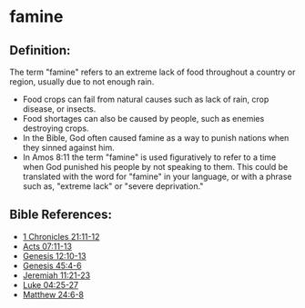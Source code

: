 # famine #

## Definition: ##

The term "famine" refers to an extreme lack of food throughout a country or region, usually due to not enough rain.

* Food crops can fail from natural causes such as lack of rain, crop disease, or insects.
* Food shortages can also be caused by people, such as enemies destroying crops.
* In the Bible, God often caused famine as a way to punish nations when they sinned against him.
* In Amos 8:11 the term "famine" is used figuratively to refer to a time when God punished his people by not speaking to them. This could be translated with the word for "famine" in your language, or with a phrase such as, "extreme lack" or "severe deprivation."

## Bible References: ##

* [1 Chronicles 21:11-12](https://door43.org/en/bible/notes/1ch/21/11)
* [Acts 07:11-13](https://door43.org/en/bible/notes/act/07/11)
* [Genesis 12:10-13](https://door43.org/en/bible/notes/gen/12/10)
* [Genesis 45:4-6](https://door43.org/en/bible/notes/gen/45/04)
* [Jeremiah 11:21-23](https://door43.org/en/bible/notes/jer/11/21)
* [Luke 04:25-27](https://door43.org/en/bible/notes/luk/04/25)
* [Matthew 24:6-8](https://door43.org/en/bible/notes/mat/24/06)

